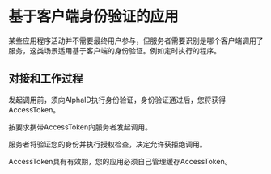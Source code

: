 # 基于客户端身份验证的应用

某些应用程序活动并不需要最终用户参与，但服务者需要识别是哪个客户端调用了服务，这类场景适用基于客户端的身份验证。例如定时执行的程序。

## 对接和工作过程

发起调用前，须向AlphaID执行身份验证，身份验证通过后，您将获得AccessToken。

按要求携带AccessToken向服务者发起调用。

服务者将验证您的身份并执行授权检查，决定允许获拒绝调用。

AccessToken具有有效期，您的应用必须自己管理缓存AccessToken。